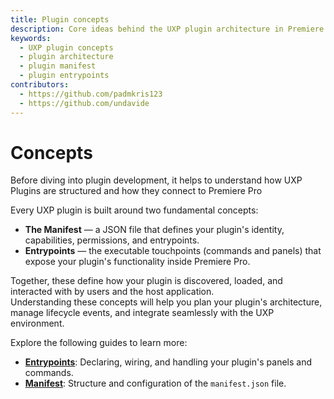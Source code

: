 ```yaml
---
title: Plugin concepts
description: Core ideas behind the UXP plugin architecture in Premiere Pro
keywords:
  - UXP plugin concepts
  - plugin architecture
  - plugin manifest
  - plugin entrypoints
contributors:
  - https://github.com/padmkris123
  - https://github.com/undavide
---
```


# Concepts

Before diving into plugin development, it helps to understand how UXP Plugins are structured and how they connect to Premiere Pro

Every UXP plugin is built around two fundamental concepts:

- **The Manifest** — a JSON file that defines your plugin's identity, capabilities, permissions, and entrypoints.
- **Entrypoints** — the executable touchpoints (commands and panels) that expose your plugin's functionality inside Premiere Pro.

Together, these define how your plugin is discovered, loaded, and interacted with by users and the host application.  
Understanding these concepts will help you plan your plugin's architecture, manage lifecycle events, and integrate seamlessly with the UXP environment.

Explore the following guides to learn more:

- [**Entrypoints**](./entrypoints/index.md): Declaring, wiring, and handling your plugin's panels and commands.
- [**Manifest**](./manifest/index.md): Structure and configuration of the `manifest.json` file.
